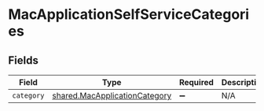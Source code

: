 # MacApplicationSelfServiceCategories


## Fields

| Field                                                                          | Type                                                                           | Required                                                                       | Description                                                                    |
| ------------------------------------------------------------------------------ | ------------------------------------------------------------------------------ | ------------------------------------------------------------------------------ | ------------------------------------------------------------------------------ |
| `category`                                                                     | [shared.MacApplicationCategory](../../models/shared/macapplicationcategory.md) | :heavy_minus_sign:                                                             | N/A                                                                            |